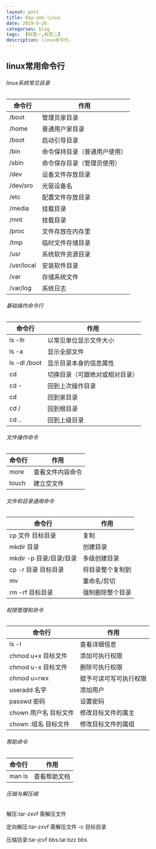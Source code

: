 ```yaml
---
layout: post
title: Day-one-linux
date: 2019-9-26
categories: blog
tags:  [标签一,标签二]
description: linux命令行。
---
```


## linux常用命令行

###### linux系统常见目录

| 命令行     | 作用                         |
| ---------- | ---------------------------- |
| /boot      | 管理员家目录                 |
| /home      | 普通用户家目录               |
| /boot      | 启动引导目录                 |
| /bin       | 命令保持目录（普通用户使用） |
| /sbin      | 命令保存目录（管理员使用）   |
| /dev       | 设备文件存放目录             |
| /dev/sro   | 光驱设备名                   |
| /etc       | 配置文件存放目录             |
| /media     | 挂载目录                     |
| /mnt       | 挂载目录                     |
| /proc      | 文件存放在内存里             |
| /tmp       | 临时文件存储目录             |
| /usr       | 系统软件资源目录             |
| /usr/local | 安装软件目录                 |
| /var       | 存储系统文件                 |
| /var/log   | 系统日志                     |

###### 基础操作命令行

| 命令行             | 作用                           |
| ------------------ | ------------------------------ |
| ls    -lh          | 以常见单位显示文件大小         |
| ls    -a           | 显示全部文件                   |
| ls    -dl    /boot | 显示目录本身的信息属性         |
| cd                 | 切换目录（可跟绝对或相对目录） |
| cd    -            | 回到上次操作目录               |
| cd                 | 回到家目录                     |
| cd    /            | 回到根目录                     |
| cd    ..           | 回到上级目录                   |

###### 文件操作命令

| 命令行 | 作用             |
| ------ | ---------------- |
| more   | 查看文件内容命令 |
| touch  | 建立空文件       |

###### 文件和目录通用命令	

| 命令行                      | 作用             |
| --------------------------- | ---------------- |
| cp   文件   目标目录        | 复制             |
| mkdir   目录                | 创建目录         |
| mkdir   -p   目录/目录/目录 | 多级创建目录     |
| cp   -r   目录    目标目录  | 将目录整个复制到 |
| mv                          | 重命名/剪切      |
| rm    -rf   目标目录        | 强制删除整个目录 |

###### 权限管理和命令

| 命令行                     | 作用                   |
| -------------------------- | ---------------------- |
| ls    -l                   | 查看详细信息           |
| chmod   u+x    目标文件    | 添加可执行权限         |
| chmod   u-x    目标文件    | 删除可执行权限         |
| chmod    u=rwx             | 赋予可读可写可执行权限 |
| useradd    名字            | 添加用户               |
| passwd     密码            | 设置密码               |
| chown   用户名    目标文件 | 修改目标文件的属主     |
| chown   :组名   目标文件   | 修改目标文件的属组     |

###### 帮助命令

| 命令行   | 作用         |
| -------- | ------------ |
| man   ls | 查看帮助文档 |

###### 压缩与解压缩

解压:tar-zxvf   需解压文件

定向解压:tar-zxvf   需解压文件   -c   目标目录

压缩目录:tar-jcvf   bbs.tar.bzz   bbs 


